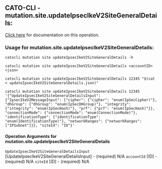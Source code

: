 
## CATO-CLI - mutation.site.updateIpsecIkeV2SiteGeneralDetails:
[Click here](https://api.catonetworks.com/documentation/#mutation-updateIpsecIkeV2SiteGeneralDetails) for documentation on this operation.

### Usage for mutation.site.updateIpsecIkeV2SiteGeneralDetails:

`catocli mutation site updateIpsecIkeV2SiteGeneralDetails -h`

`catocli mutation site updateIpsecIkeV2SiteGeneralDetails <accountID> <json>`

`catocli mutation site updateIpsecIkeV2SiteGeneralDetails 12345 "$(cat < updateIpsecIkeV2SiteGeneralDetails.json)"`

`catocli mutation site updateIpsecIkeV2SiteGeneralDetails 12345 '{"UpdateIpsecIkeV2SiteGeneralDetailsInput": {"IpsecIkeV2MessageInput": {"cipher": {"cipher": "enum(IpSecCipher)"}, "dhGroup": {"dhGroup": "enum(IpSecDHGroup)"}, "integrity": {"integrity": "enum(IpSecHash)"}, "prf": {"prf": "enum(IpSecHash)"}}, "connectionMode": {"connectionMode": "enum(ConnectionMode)"}, "identificationType": {"identificationType": "enum(IdentificationType)"}, "networkRanges": {"networkRanges": ["IPSubnet"]}}, "siteId": "ID"}'`

#### Operation Arguments for mutation.site.updateIpsecIkeV2SiteGeneralDetails ####
`UpdateIpsecIkeV2SiteGeneralDetailsInput` [UpdateIpsecIkeV2SiteGeneralDetailsInput] - (required) N/A 
`accountId` [ID] - (required) N/A 
`siteId` [ID] - (required) N/A 
